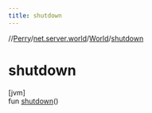```yaml
---
title: shutdown
---
```

//[Perry](../../../index.html)/[net.server.world](../index.html)/[World](index.html)/[shutdown](shutdown.html)



# shutdown



[jvm]\
fun [shutdown](shutdown.html)()




